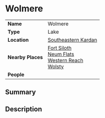 # Wolmere

|||
| --- | --- |
| **Name** | Wolmere | place.4
| **Type** | Lake |
| **Location** | [Southeastern Kardan](../../regions/southeastern-kardan.md) |
| **Nearby Places** | [Fort Siloth](../../settlements/forts/fort-siloth.md)<br>[Neum Flats](../valleys-plains-deserts/neum-flats.md)<br>[Western Reach](../../roads/western-reach.md)<br>[Wolsty](../../settlements/villages/wolsty.md) |
| **People** | |

## Summary

## Description
